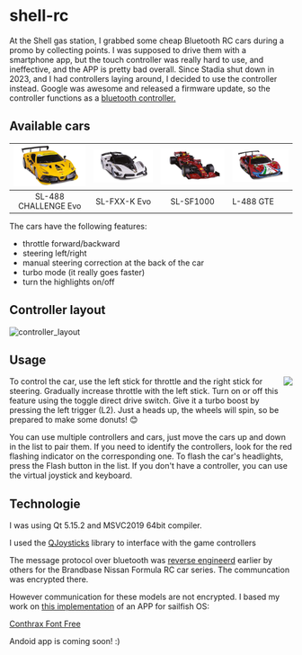 # shell-rc
At the Shell gas station, I grabbed some cheap Bluetooth RC cars during a promo by collecting points. I was supposed to drive them with a smartphone app, but the touch controller was really hard to use, and ineffective, and the APP is pretty bad overall. Since Stadia shut down in 2023, and I had controllers laying around, I decided to use the controller instead. Google was awesome and released a firmware update, so the controller functions as a [bluetooth controller.](https://stadia.google.com/controller/)

## Available cars
![car1](/cars/488-challenge-evo.png) |![car1](/cars/FXX-K-EVO.png) | ![car1](/cars/SF1000-Tuscan-GP-Ferrari-1000.png) | ![car1](/cars/SL-488%20GTE.png)
:--------:|:--------:|:--------:|:---------
SL-488 CHALLENGE Evo | SL-FXX-K Evo | SL-SF1000 | L-488 GTE

The cars have the following features:
* throttle forward/backward
* steering left/right
* manual steering correction at the back of the car
* turbo mode (it really goes faster)
* turn the highlights on/off
## Controller layout
![controller_layout](https://user-images.githubusercontent.com/96885207/215869592-64300917-0e33-4351-b163-09addbdf1487.png)

## Usage
<img src="https://user-images.githubusercontent.com/96885207/215851652-4090a1ca-239e-4263-9931-8a3c9e96c3f7.png" align="right"/>
To control the car, use the left stick for throttle and the right stick for steering. Gradually increase throttle with the left stick. Turn on or off this feature using the toggle direct drive switch. Give it a turbo boost by pressing the left trigger (L2). Just a heads up, the wheels will spin, so be prepared to make some donuts! 😊

You can use multiple controllers and cars, just move the cars up and down in the list to pair them. If you need to identify the controllers, look for the red flashing indicator on the corresponding one. To flash the car's headlights, press the Flash button in the list. If you don't have a controller, you can use the virtual joystick and keyboard.
<br clear="right"/>

## Technologie
I was using Qt 5.15.2 and MSVC2019 64bit compiler.

I used the [QJoysticks](https://github.com/alex-spataru/QJoysticks) library to interface with the game controllers
 
The message protocol over bluetooth was [reverse engineerd](https://gist.github.com/scrool/e79d6a4cb50c26499746f4fe473b3768) earlier by others for the Brandbase Nissan Formula RC car series. The communcation was encrypted there.

However communication for these models are not encrypted. I based my work on [this implementation](https://github.com/martonmiklos/sailfish-ble-rc) of an APP for sailfish OS:

[Conthrax Font Free](https://www.freefonts.io/conthrax-font-free-download)

Andoid app is coming soon! :)
